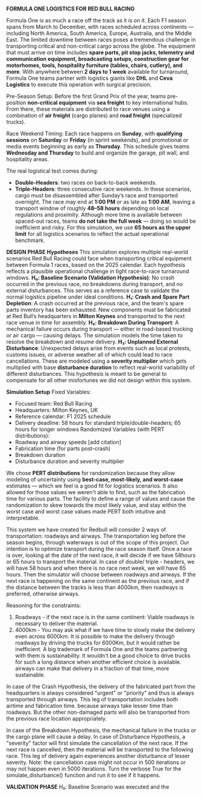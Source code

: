 **FORMULA ONE LOGISTICS FOR RED BULL RACING**

Formula One is as much a race off the track as it is on it. Each F1 season spans from March to December, with races scheduled across continents — including North America, South America, Europe, Australia, and the Middle East. The limited downtime between races poses a tremendous challenge in transporting critical and non-critical cargo across the globe. The equipment that must arrive on time includes **spare parts, pit stop jacks, telemetry and communication equipment, broadcasting setups, construction gear for motorhomes, tools, hospitality furniture (tables, chairs, cutlery), and more**. With anywhere between **2 days to 1 week** available for turnaround, Formula One teams partner with logistics giants like **DHL** and **Ceva Logistics** to execute this operation with surgical precision.

Pre-Season Setup:
Before the first Grand Prix of the year, teams pre-position **non-critical equipment** via **sea freight** to key international hubs. From there, these materials are distributed to race venues using a combination of **air freight** (cargo planes) and **road freight** (specialized trucks).

Race Weekend Timing:
Each race happens on **Sunday**, with **qualifying sessions** on **Saturday** or **Friday** (in sprint weekends), and promotional or media events beginning as early as **Thursday**. This schedule gives teams **Wednesday and Thursday** to build and organize the garage, pit wall, and hospitality areas.

The real logistical test comes during:
* **Double-Headers**: two races on back-to-back weekends.
* **Triple-Headers**: three consecutive race weekends.
In these scenarios, cargo must be disassembled after Sunday’s race and transported overnight. The race may end at **1:00 PM** or as late as **1:00 AM**, leaving a transport window of roughly **48–58 hours** depending on local regulations and proximity. Although more time is available between spaced-out races, teams **do not take the full week** — doing so would be inefficient and risky. For this simulation, we use **65 hours as the upper limit** for all logistics scenarios to reflect the actual operational benchmark.

**DESIGN PHASE**
**Hypotheses**
This simulation explores multiple real-world scenarios Red Bull Racing could face when transporting critical equipment between Formula 1 races, based on the 2025 calendar. Each hypothesis reflects a plausible operational challenge in tight race-to-race turnaround windows.
**H₀: Baseline Scenario (Validation Hypothesis)**: No crash occurred in the previous race, no breakdowns during transport, and no external disturbances. This serves as a reference case to validate the normal logistics pipeline under ideal conditions.
**H₁: Crash and Spare Part Depletion**: A crash occurred at the previous race, and the team's spare parts inventory has been exhausted. New components must be fabricated at Red Bull’s headquarters in **Milton Keynes** and transported to the next race venue in time for assembly.
**H₂: Breakdown During Transport**: A mechanical failure occurs during transport — either in road-based trucking or air cargo — causing delays. The simulation models the time taken to resolve the breakdown and resume delivery.
**H₃: Unplanned External Disturbance**: Unexpected delays arise from events such as local protests, customs issues, or adverse weather all of which could lead to race cancellations. These are modeled using a **severity multiplier** which gets multiplied with base **disturbance duration** to reflect real-world variability of different disturbances. This hypothesis is meant to be general to compensate for all other misfortunes we did not design within this system.

**Simulation Setup**
Fixed Variables:
  * Focused team: Red Bull Racing
  * Headquarters: Milton Keynes, UK
  * Reference calendar: F1 2025 schedule
  * Delivery deadline: 58 hours for standard triple/double-headers; 65 hours for longer windows
Randomized Variables (with PERT distributions):
  * Roadway and airway speeds [add citation]
  * Fabrication time (for parts post-crash)
  * Breakdown duration
  * Disturbance duration and severity multiplier

We chose **PERT distributions** for randomization because they allow modeling of uncertainty using **best-case, most-likely, and worst-case** estimates — which we feel is a good fit for logistics scenarios. It also allowed for those values we weren't able to find, such as the fabrication time for various parts. The facility to define a range of values and cause the randomization to skew towards the most likely value, and stay within the worst case and worst case values made PERT both intuitive and interpretable.

This system we have created for Redbull will consider 2 ways of transportation: roadways and airways. The transportation leg before the season begins, through waterways is out of the scope of this project. Our intention is to optimize transport during the race season itself. Once a race is over, looking at the date of the next race, it will decide if we have 58hours or 65 hours to transport the material. In case of double/ triple - headers, we will have 58 hours and when there is no race next week, we will have 65 hours. Then the simulator will choose between roadways and airways. If the next race is happening on the same continent as the previous race, and if the distance between the tracks is less than 4000km, then roadways is preferred, otherwise airways.

Reasoning for the constraints: 
1. Roadways - if the next race is in the same continent: Viable roadways is necessary to deliver the material. 
2. 4000km - You may ask what if we have time to slowly make the delivery even across 6000km. It is possible to make the delivery through roadways by driving the trucks for 6000Km, but it would rather be inefficient. A big trademark of Formula One and the teams partnering with them is sustainability. It wouldn't be a good choice to drive trucks for such a long distance when another efficient choice is available. airways can make that delivery in a fraction of that time, more sustainable.

In case of the Crash Hypothesis, the delivery of the fabricated part from the headquarters is always considered "urgent" or "priority" and thus is always transported through airways. This leg of transportation includes both airtime and fabrication time. because airways take lesser time than roadways. But the other non-damaged parts will also be transported from the previous race location appropriately.

In case of the Breakdown Hypothesis, the mechanical failure in the trucks or the cargo plane will cause a delay.
In case of Disturbance Hypothesis, a "severity" factor will first simulate the cancellation of the next race. If the next race is cancelled, then the material will be transported to the following race. This leg of delivery again experiences another disturbance of lesser severity. Note: the cancellation case might not occur in 500 iterations or may not happen even in 5000 iterations. Turn the verbose True for the simulate_disturbance() function and run it to see if it happens.

**VALIDATION PHASE**
H₀: Baseline Scenario was executed and the 
